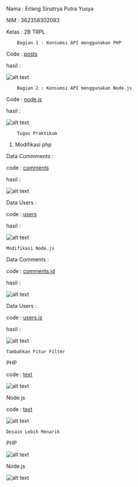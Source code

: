 Nama    : Erlang Sinatrya Putra Yusya

NIM     : 362358302083

Kelas   : 2B TRPL
        
        
        Bagian 1 : Konsumsi API menggunakan PHP

Code : [posts](index.php)

hasil :

![alt text](ss/image-2.png)

        Bagian 2 : Konsumsi API menggunakan Node.js

Code : [node.js](index.js)

hasil :

![alt text](ss/image.png)

        Tugas Praktikum

1. Modifikasi php 

Data Commments : 

code : [comments](comments.php)

hasil : 

![alt text](ss/image-1.png)

Data Users : 

code : [users](users.php)

hasil : 

![alt text](ss/image-3.png)

    Modifikasi Node.js

Data Comments :

code : [comments.jd](comments.js)

hasil :

![alt text](ss/image-4.png)

Data Users :

code : [users.js](users.js)

hasil :

![alt text](ss/image-5.png)

    Tambahkan Fitur Filter 

PHP

code : [text](index.php)

![alt text](ss/image-6.png)

Node js 

code : [text](index.js)

![alt text](ss/image-7.png)

    Desain Lebih Menarik

PHP 

![alt text](ss/image-8.png)

Node.js

![alt text](ss/image-9.png)
